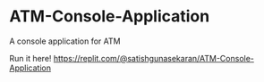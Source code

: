 # ATM-Console-Application
A console application for ATM

Run it here!
https://replit.com/@satishgunasekaran/ATM-Console-Application

